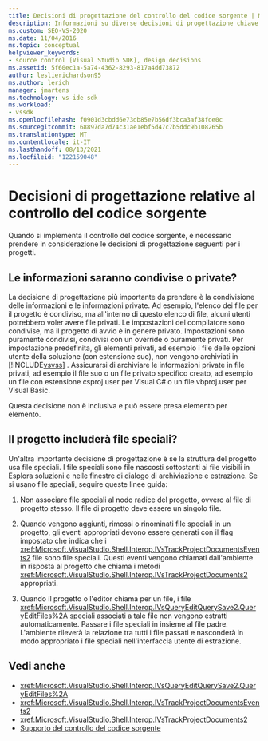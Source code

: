 ```yaml
---
title: Decisioni di progettazione del controllo del codice sorgente | Microsoft Docs
description: Informazioni su diverse decisioni di progettazione chiave da prendere in considerazione per i progetti durante l'implementazione del controllo del codice sorgente.
ms.custom: SEO-VS-2020
ms.date: 11/04/2016
ms.topic: conceptual
helpviewer_keywords:
- source control [Visual Studio SDK], design decisions
ms.assetid: 5f60ec1a-5a74-4362-8293-817a4dd73872
author: leslierichardson95
ms.author: lerich
manager: jmartens
ms.technology: vs-ide-sdk
ms.workload:
- vssdk
ms.openlocfilehash: f0901d3cbdd6e73db85e7b56df3bca3af38fde0c
ms.sourcegitcommit: 68897da7d74c31ae1ebf5d47c7b5ddc9b108265b
ms.translationtype: MT
ms.contentlocale: it-IT
ms.lasthandoff: 08/13/2021
ms.locfileid: "122159048"
---
```

# <a name="source-control-design-decisions"></a>Decisioni di progettazione relative al controllo del codice sorgente
Quando si implementa il controllo del codice sorgente, è necessario prendere in considerazione le decisioni di progettazione seguenti per i progetti.

## <a name="will-information-be-shared-or-private"></a>Le informazioni saranno condivise o private?
 La decisione di progettazione più importante da prendere è la condivisione delle informazioni e le informazioni private. Ad esempio, l'elenco dei file per il progetto è condiviso, ma all'interno di questo elenco di file, alcuni utenti potrebbero voler avere file privati. Le impostazioni del compilatore sono condivise, ma il progetto di avvio è in genere privato. Impostazioni sono puramente condivisi, condivisi con un override o puramente privati. Per impostazione predefinita, gli elementi privati, ad esempio i file delle opzioni utente della soluzione (con estensione suo), non vengono archiviati in [!INCLUDE[vsvss](../../extensibility/includes/vsvss_md.md)] . Assicurarsi di archiviare le informazioni private in file privati, ad esempio il file suo o un file privato specifico creato, ad esempio un file con estensione csproj.user per Visual C# o un file vbproj.user per Visual Basic.

 Questa decisione non è inclusiva e può essere presa elemento per elemento.

## <a name="will-the-project-include-special-files"></a>Il progetto includerà file speciali?
 Un'altra importante decisione di progettazione è se la struttura del progetto usa file speciali. I file speciali sono file nascosti sottostanti ai file visibili in Esplora soluzioni e nelle finestre di dialogo di archiviazione e estrazione. Se si usano file speciali, seguire queste linee guida:

1. Non associare file speciali al nodo radice del progetto, ovvero al file di progetto stesso. Il file di progetto deve essere un singolo file.

2. Quando vengono aggiunti, rimossi o rinominati file speciali in un progetto, gli eventi appropriati devono essere generati con il flag impostato che indica che i <xref:Microsoft.VisualStudio.Shell.Interop.IVsTrackProjectDocumentsEvents2> file sono file speciali. Questi eventi vengono chiamati dall'ambiente in risposta al progetto che chiama i metodi <xref:Microsoft.VisualStudio.Shell.Interop.IVsTrackProjectDocuments2> appropriati.

3. Quando il progetto o l'editor chiama per un file, i file <xref:Microsoft.VisualStudio.Shell.Interop.IVsQueryEditQuerySave2.QueryEditFiles%2A> speciali associati a tale file non vengono estratti automaticamente. Passare i file speciali in insieme al file padre. L'ambiente rileverà la relazione tra tutti i file passati e nasconderà in modo appropriato i file speciali nell'interfaccia utente di estrazione.

## <a name="see-also"></a>Vedi anche
- <xref:Microsoft.VisualStudio.Shell.Interop.IVsQueryEditQuerySave2.QueryEditFiles%2A>
- <xref:Microsoft.VisualStudio.Shell.Interop.IVsTrackProjectDocumentsEvents2>
- <xref:Microsoft.VisualStudio.Shell.Interop.IVsTrackProjectDocuments2>
- [Supporto del controllo del codice sorgente](../../extensibility/internals/supporting-source-control.md)

